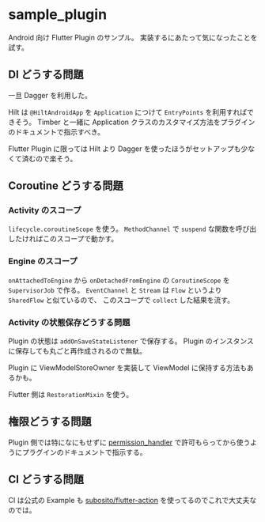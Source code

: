 # sample_plugin

Android 向け Flutter Plugin のサンプル。
実装するにあたって気になったことを試す。

## DI どうする問題

一旦 Dagger を利用した。

Hilt は `@HiltAndroidApp` を `Application` につけて `EntryPoints` を利用すればできそう。
Timber と一緒に Application クラスのカスタマイズ方法をプラグインのドキュメントで指示すべき。

Flutter Plugin に限っては Hilt より Dagger を使ったほうがセットアップも少なくて済むので楽そう。

## Coroutine どうする問題

### Activity のスコープ

`lifecycle.coroutineScope` を使う。
`MethodChannel` で `suspend` な関数を呼び出したければこのスコープで動かす。

### Engine のスコープ

`onAttachedToEngine` から `onDetachedFromEngine` の `CoroutineScope` を `SupervisorJob` で作る。
`EventChannel` と `Stream` は `Flow` というより `SharedFlow` と似ているので、
このスコープで `collect` した結果を流す。

### Activity の状態保存どうする問題

Plugin の状態は `addOnSaveStateListener` で保存する。
Plugin のインスタンスに保存しても丸ごと再作成されるので無駄。

Plugin に ViewModelStoreOwner を実装して ViewModel に保持する方法もあるかも。

Flutter 側は `RestorationMixin` を使う。

## 権限どうする問題

Plugin 側では特になにもせずに
[permission_handler](https://pub.dev/packages/permission_handler)
で許可もらってから使うようにプラグインのドキュメントで指示する。

## CI どうする問題

CI は公式の Example も
[subosito/flutter-action](https://github.com/subosito/flutter-action)
を使ってるのでこれで大丈夫なのでは。
